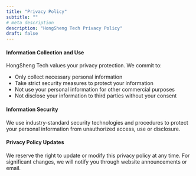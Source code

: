 ```yaml
---
title: "Privacy Policy"
subtitle: ""
# meta description
description: "HongSheng Tech Privacy Policy"
draft: false
---
```


#### Information Collection and Use

HongSheng Tech values your privacy protection. We commit to:

- Only collect necessary personal information
- Take strict security measures to protect your information
- Not use your personal information for other commercial purposes
- Not disclose your information to third parties without your consent

#### Information Security

We use industry-standard security technologies and procedures to protect your personal information from unauthorized access, use or disclosure.

#### Privacy Policy Updates

We reserve the right to update or modify this privacy policy at any time. For significant changes, we will notify you through website announcements or email.
